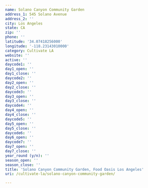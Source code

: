 ```yaml
---
name: Solano Canyon Community Garden
address_1: 545 Solano Avenue
address_2: ''
city: Los Angeles
state: CA
zip: ''
phone: ''
latitude: '34.07418256000'
longitude: '-118.23143010000'
category: Cultivate LA
website: ''
active: ''
daycode1: ''
day1_open: ''
day1_close: ''
daycode2: ''
day2_open: ''
day2_close: ''
daycode3: ''
day3_open: ''
day3_close: ''
daycode4: ''
day4_open: ''
day4_close: ''
daycode5: ''
day5_open: ''
day5_close: ''
daycode6: ''
day6_open: ''
daycode7: ''
day7_open: ''
day7_close: ''
year_round (y/n): ''
season_open: ''
season_close: ''
title: 'Solano Canyon Community Garden, Food Oasis Los Angeles'
uri: /cultivate-la/solano-canyon-community-garden/

---
```

